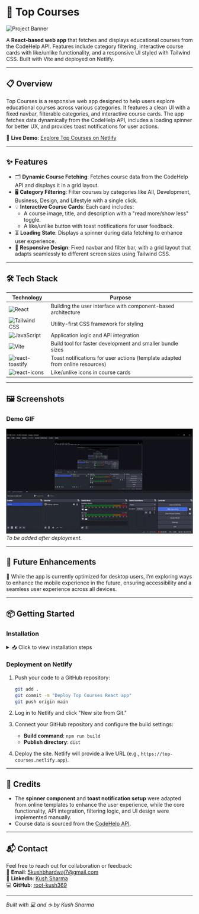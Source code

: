 # 🌟 Top Courses

![Project Banner](https://img.shields.io/badge/Top%20Courses-React%20App-blueviolet?style=for-the-badge&logo=react)

A **React-based web app** that fetches and displays educational courses from the CodeHelp API. Features include category filtering, interactive course cards with like/unlike functionality, and a responsive UI styled with Tailwind CSS. Built with Vite and deployed on Netlify.

---

## 📋 Overview

Top Courses is a responsive web app designed to help users explore educational courses across various categories. It features a clean UI with a fixed navbar, filterable categories, and interactive course cards. The app fetches data dynamically from the CodeHelp API, includes a loading spinner for better UX, and provides toast notifications for user actions.

🚀 **Live Demo**: [Explore Top Courses on Netlify](https://top-courses.netlify.app)

---

## ✨ Features

- 🗂️ **Dynamic Course Fetching**: Fetches course data from the CodeHelp API and displays it in a grid layout.
- 🖥️ **Category Filtering**: Filter courses by categories like All, Development, Business, Design, and Lifestyle with a single click.
- 💡 **Interactive Course Cards**: Each card includes:
  - A course image, title, and description with a "read more/show less" toggle.
  - A like/unlike button with toast notifications for user feedback.
- ⏳ **Loading State**: Displays a spinner during data fetching to enhance user experience.
- 📱 **Responsive Design**: Fixed navbar and filter bar, with a grid layout that adapts seamlessly to different screen sizes using Tailwind CSS.

---

## 🛠️ Tech Stack

| **Technology**      | **Purpose**                     |
|---------------------|---------------------------------|
| ![React](https://img.shields.io/badge/React-20232A?style=flat-square&logo=react&logoColor=61DAFB) | Building the user interface with component-based architecture |
| ![Tailwind CSS](https://img.shields.io/badge/Tailwind_CSS-38B2AC?style=flat-square&logo=tailwind-css&logoColor=white) | Utility-first CSS framework for styling |
| ![JavaScript](https://img.shields.io/badge/JavaScript-F7DF1E?style=flat-square&logo=javascript&logoColor=black) | Application logic and API integration |
| ![Vite](https://img.shields.io/badge/Vite-646CFF?style=flat-square&logo=vite&logoColor=white) | Build tool for faster development and smaller bundle sizes |
| ![react-toastify](https://img.shields.io/badge/react--toastify-FFCA28?style=flat-square&logo=react) | Toast notifications for user actions (template adapted from online resources) |
| ![react-icons](https://img.shields.io/badge/react--icons-61DAFB?style=flat-square&logo=react) | Like/unlike icons in course cards |

---

## 🖼️ Screenshots

### Demo GIF
![Top Courses Demo](topcourses.gif)  
*To be added after deployment.*  


---

## 🚀 Future Enhancements

🔮 While the app is currently optimized for desktop users, I’m exploring ways to enhance the mobile experience in the future, ensuring accessibility and a seamless user experience across all devices.

---

## 📦 Getting Started

### Installation

<details>
<summary>📥 Click to view installation steps</summary>

1. **Clone the repository**:
   ```bash
   git clone https://github.com/root-kush369/Top-Courses.git
   ```

2. **Navigate to the project directory**:
   ```bash
   cd Top-Courses
   ```

3. **Install dependencies**:
   ```bash
   npm install
   ```

4. **Start the development server**:
   ```bash
   npm run dev
   ```

5. **Open the app**:
   Visit `http://localhost:5173` (or the port specified by Vite) in your browser to view the app.

</details>

### Deployment on Netlify

1. Push your code to a GitHub repository:
   ```bash
   git add .
   git commit -m "Deploy Top Courses React app"
   git push origin main
   ```

2. Log in to Netlify and click "New site from Git."
3. Connect your GitHub repository and configure the build settings:
   - **Build command**: `npm run build`
   - **Publish directory**: `dist`
4. Deploy the site. Netlify will provide a live URL (e.g., `https://top-courses.netlify.app`).

---

## 🙌 Credits

- The **spinner component** and **toast notification setup** were adapted from online templates to enhance the user experience, while the core functionality, API integration, filtering logic, and UI design were implemented manually.
- Course data is sourced from the [CodeHelp API](https://codehelp-apis.vercel.app/api/get-top-courses).

---

## 📬 Contact

Feel free to reach out for collaboration or feedback:  
📧 **Email**: 5kushbhardwaj7@gmail.com  
🔗 **LinkedIn**: [Kush Sharma](https://linkedin.com/in/kush-bhardwaj7)  
💻 **GitHub**: [root-kush369](https://github.com/root-kush369)

---

*Built with 💻 and ☕ by Kush Sharma*
